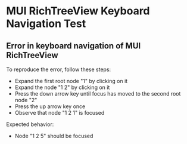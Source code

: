 # MUI RichTreeView Keyboard Navigation Test

## Error in keyboard navigation of MUI RichTreeView

To reproduce the error, follow these steps:
- Expand the first root node "1" by clicking on it
- Expand the node "1 2" by clicking on it
- Press the down arrow key until focus has moved to the second root node "2"
- Press the up arrow key once
- Observe that node "1 2 1" is focused

Expected behavior:
- Node "1 2 5" should be focused

